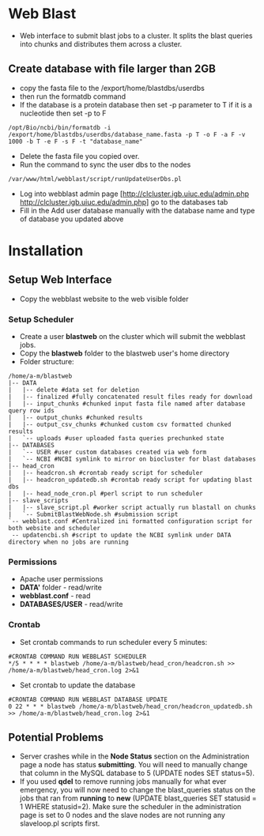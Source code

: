 # Web Blast

* Web interface to submit blast jobs to a cluster.  It splits the blast queries into chunks and distributes them across a cluster.

## Create database with file larger than 2GB ##

* copy the fasta file to the /export/home/blastdbs/userdbs
* then run the formatdb command
* If the database is a protein database then set -p parameter to T if it is a nucleotide then set -p to F
```
/opt/Bio/ncbi/bin/formatdb -i /export/home/blastdbs/userdbs/database_name.fasta -p T -o F -a F -v 1000 -b T -e F -s F -t "database_name"
```
* Delete the fasta file you copied over.
* Run the command to sync the user dbs to the nodes
```
/var/www/html/webblast/script/runUpdateUserDbs.pl
```
* Log into webblast admin page [http://clcluster.igb.uiuc.edu/admin.php http://clcluster.igb.uiuc.edu/admin.php] go to the databases tab
* Fill in the Add user database manually with the database name and type of database you updated above

# Installation 

## Setup Web Interface

* Copy the webblast website to the web visible folder

### Setup Scheduler ###

* Create a user **blastweb** on the cluster which will submit the webblast jobs.
* Copy the **blastweb** folder to the blastweb user's home directory
* Folder structure:
```
/home/a-m/blastweb
|-- DATA
|   |-- delete #data set for deletion
|   |-- finalized #fully concatenated result files ready for download 
|   |-- input_chunks #chunked input fasta file named after database query row ids
|   |-- output_chunks #chunked results
|   |-- output_csv_chunks #chunked custom csv formatted chunked results
|   `-- uploads #user uploaded fasta queries prechunked state
|-- DATABASES
|   `-- USER #user custom databases created via web form
|   `-- NCBI #NCBI symlink to mirror on biocluster for blast databases
|-- head_cron
|   |-- headcron.sh #crontab ready script for scheduler
|   |-- headcron_updatedb.sh #crontab ready script for updating blast dbs
|   |-- head_node_cron.pl #perl script to run scheduler
|-- slave_scripts
|   |-- slave_script.pl #worker script actually run blastall on chunks
|   `-- SubmitBlastWebNode.sh #submission script
`-- webblast.conf #Centralized ini formatted configuration script for both website and scheduler
 -- updatencbi.sh #script to update the NCBI symlink under DATA directory when no jobs are running
```
### Permissions

* Apache user permissions
* **DATA'** folder - read/write
* **webblast.conf** - read
* **DATABASES/USER** - read/write

### Crontab
* Set crontab commands to run scheduler every 5 minutes:
```
#CRONTAB COMMAND RUN WEBBLAST SCHEDULER
*/5 * * * * blastweb /home/a-m/blastweb/head_cron/headcron.sh >> /home/a-m/blastweb/head_cron.log 2>&1
```

* Set crontab to update the database
```
#CRONTAB COMMAND RUN WEBBLAST DATABASE UPDATE
0 22 * * * blastweb /home/a-m/blastweb/head_cron/headcron_updatedb.sh >> /home/a-m/blastweb/head_cron.log 2>&1
```


## Potential Problems

* Server crashes while in the **Node Status** section on the Administration page a node has status **submitting**. You will need to manually change that column in the MySQL database to 5 (UPDATE nodes SET status=5).
* If you used **qdel** to remove running jobs manually for what ever emergency, you will now need to change the blast_queries status on the jobs that ran from **running** to **new** (UPDATE blast_queries SET statusid = 1 WHERE statusid=2). Make sure the scheduler in the administration page is set to 0 nodes and the slave nodes are not running any slaveloop.pl scripts first.

